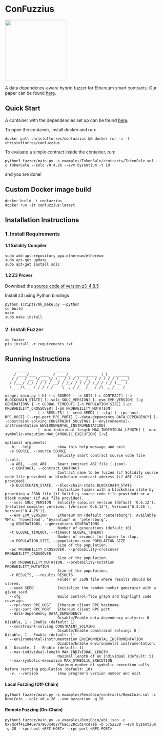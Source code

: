 ConFuzzius
===========

<img src="https://thumbs.dreamstime.com/b/confucius-vector-portrait-line-art-illustration-confucius-line-art-portrait-138676693.jpg" width="200">

A data dependency-aware hybrid fuzzer for Ethereum smart contracts. Our paper can be found [here](https://arxiv.org/pdf/2005.12156.pdf).

## Quick Start

A container with the dependencies set up can be found [here](https://hub.docker.com/r/christoftorres/confuzzius/).

To open the container, install docker and run:

```
docker pull christoftorres/confuzzius && docker run -i -t christoftorres/confuzzius
```

To evaluate a simple contract inside the container, run:

```
python3 fuzzer/main.py -s examples/TokenSale/contracts/TokenSale.sol -c TokenSale --solc v0.4.26 --evm byzantium -t 10
```

and you are done!

## Custom Docker image build

```
docker build -t confuzzius .
docker run -it confuzzius:latest
```

## Installation Instructions

### 1. Install Requirements

#### 1.1 Solidity Compiler

``` shell
sudo add-apt-repository ppa:ethereum/ethereum
sudo apt-get update
sudo apt-get install solc
```

#### 1.2 Z3 Prover

Download the [source code of version z3-4.8.5](https://github.com/Z3Prover/z3/releases/tag/Z3-4.8.5)

Install z3 using Python bindings

``` shell
python scripts/mk_make.py --python
cd build
make
sudo make install
```

### 2. Install Fuzzer

``` shell
cd fuzzer
pip install -r requirements.txt
```

## Running Instructions

``` 
     ______            ______                _           
    / ____/___  ____  / ____/_  __________  (_)_  _______
   / /   / __ \/ __ \/ /_  / / / /_  /_  / / / / / / ___/
  / /___/ /_/ / / / / __/ / /_/ / / /_/ /_/ / /_/ (__  ) 
  \____/\____/_/ /_/_/    \__,_/ /___/___/_/\__,_/____/  

usage: main.py [-h] (-s SOURCE | -a ABI) [-c CONTRACT] [-b BLOCKCHAIN_STATE] [--solc SOLC_VERSION] [--evm EVM_VERSION] [-g GENERATIONS | -t GLOBAL_TIMEOUT] [-n POPULATION_SIZE] [-pc PROBABILITY_CROSSOVER] [-pm PROBABILITY_MUTATION]
               [-r RESULTS] [--seed SEED] [--cfg] [--rpc-host RPC_HOST] [--rpc-port RPC_PORT] [--data-dependency DATA_DEPENDENCY] [--constraint-solving CONSTRAINT_SOLVING] [--environmental-instrumentation ENVIRONMENTAL_INSTRUMENTATION]
               [--max-individual-length MAX_INDIVIDUAL_LENGTH] [--max-symbolic-execution MAX_SYMBOLIC_EXECUTION] [-v]

optional arguments:
  -h, --help            show this help message and exit
  -s SOURCE, --source SOURCE
                        Solidity smart contract source code file (.sol).
  -a ABI, --abi ABI     Smart contract ABI file (.json).
  -c CONTRACT, --contract CONTRACT
                        Contract name to be fuzzed (if Solidity source code file provided) or blockchain contract address (if ABI file provided).
  -b BLOCKCHAIN_STATE, --blockchain-state BLOCKCHAIN_STATE
                        Initialize fuzzer with a blockchain state by providing a JSON file (if Solidity source code file provided) or a block number (if ABI file provided).
  --solc SOLC_VERSION   Solidity compiler version (default '0.6.12'). Installed compiler versions: [Version('0.6.12'), Version('0.4.26'), Version('0.4.25')].
  --evm EVM_VERSION     Ethereum VM (default 'petersburg'). Available VM's: 'homestead', 'byzantium' or 'petersburg'.
  -g GENERATIONS, --generations GENERATIONS
                        Number of generations (default 10).
  -t GLOBAL_TIMEOUT, --timeout GLOBAL_TIMEOUT
                        Number of seconds for fuzzer to stop.
  -n POPULATION_SIZE, --population-size POPULATION_SIZE
                        Size of the population.
  -pc PROBABILITY_CROSSOVER, --probability-crossover PROBABILITY_CROSSOVER
                        Size of the population.
  -pm PROBABILITY_MUTATION, --probability-mutation PROBABILITY_MUTATION
                        Size of the population.
  -r RESULTS, --results RESULTS
                        Folder or JSON file where results should be stored.
  --seed SEED           Initialize the random number generator with a given seed.
  --cfg                 Build control-flow graph and highlight code coverage.
  --rpc-host RPC_HOST   Ethereum client RPC hostname.
  --rpc-port RPC_PORT   Ethereum client RPC port.
  --data-dependency DATA_DEPENDENCY
                        Disable/Enable data dependency analysis: 0 - Disable, 1 - Enable (default: 1)
  --constraint-solving CONSTRAINT_SOLVING
                        Disable/Enable constraint solving: 0 - Disable, 1 - Enable (default: 1)
  --environmental-instrumentation ENVIRONMENTAL_INSTRUMENTATION
                        Disable/Enable environmental instrumentation: 0 - Disable, 1 - Enable (default: 1)
  --max-individual-length MAX_INDIVIDUAL_LENGTH
                        Maximal length of an individual (default: 5)
  --max-symbolic-execution MAX_SYMBOLIC_EXECUTION
                        Maximum number of symbolic execution calls before restting population (default: 10)
  -v, --version         show program's version number and exit
```

#### Local Fuzzing (Off-Chain)

``` shell
python3 fuzzer/main.py -s examples/RemiCoin/contracts/RemiCoin.sol -c RemiCoin --solc v0.4.26 --evm byzantium -g 20
```

#### Remote Fuzzing (On-Chain)

``` shell
python3 fuzzer/main.py -a examples/RemiCoin/abi.json -c 0x7dc4f41294697a7903c4027f6ac528c5d14cd7eb -b 5752250 --evm byzantium -g 20 --rpc-host <RPC-HOST> --rpc-port <RPC-PORT>
```
